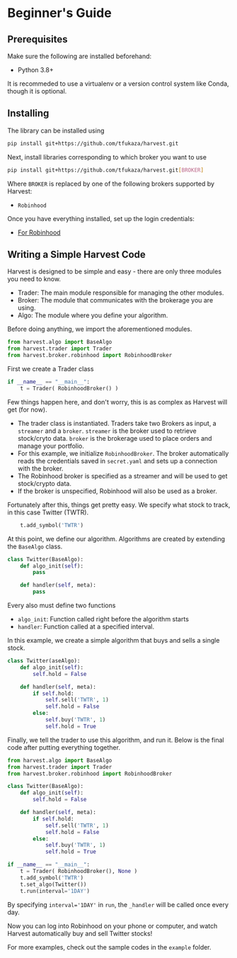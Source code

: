 
# Beginner's Guide

## Prerequisites

Make sure the following are installed beforehand:
- Python 3.8+  

It is recommeded to use a virtualenv or a version control system like Conda, though it is optional. 

## Installing

The library can be installed using 
```bash
pip install git+https://github.com/tfukaza/harvest.git
```

Next, install libraries corresponding to which broker you want to use
```bash
pip install git+https://github.com/tfukaza/harvest.git[BROKER]
```
Where `BROKER` is replaced by one of the following brokers supported by Harvest:
- `Robinhood`


Once you have everything installed, set up the login credentials:
- [For Robinhood](Robinhood.md)

## Writing a Simple Harvest Code

Harvest is designed to be simple and easy - there are only three modules you need to know.
- Trader: The main module responsible for managing the other modules.
- Broker: The module that communicates with the brokerage you are using.
- Algo: The module where you define your algorithm.

Before doing anything, we import the aforementioned modules.

```python
from harvest.algo import BaseAlgo
from harvest.trader import Trader
from harvest.broker.robinhood import RobinhoodBroker
```

First we create a Trader class

```python
if __name__ == "__main__":
    t = Trader( RobinhoodBroker() )
```
Few things happen here, and don't worry, this is as complex as Harvest will get (for now).
- The trader class is instantiated. Traders take two Brokers as input, a `streamer` and a `broker`. `streamer` is the broker used to retrieve stock/cryto data. `broker` is the brokerage used to place orders and manage your portfolio. 
- For this example, we initialize `RobinhoodBroker`. The broker automatically reads the credentials saved in `secret.yaml` and sets up a connection with the broker. 
- The Robinhood broker is specified as a streamer and will be used to get stock/crypto data. 
- If the broker is unspecified, Robinhood will also be used as a broker. 

Fortunately after this, things get pretty easy. We specify what stock to track, in this case Twitter (TWTR).
```python
    t.add_symbol('TWTR')
```

At this point, we define our algorithm. Algorithms are created by extending the `BaseAlgo` class.

```python
class Twitter(BaseAlgo):
    def algo_init(self):
        pass

    def handler(self, meta):
        pass
```

Every also must define two functions
- `algo_init`: Function called right before the algorithm starts
- `handler`: Function called at a specified interval. 

In this example, we create a simple algorithm that buys and sells a single stock.

```python
class Twitter(aseAlgo):
    def algo_init(self):
        self.hold = False

    def handler(self, meta):
        if self.hold:
            self.sell('TWTR', 1)    
            self.hold = False
        else:
            self.buy('TWTR', 1)
            self.hold = True
```
Finally, we tell the trader to use this algorithm, and run it.
Below is the final code after putting everything together.

```python
from harvest.algo import BaseAlgo
from harvest.trader import Trader
from harvest.broker.robinhood import RobinhoodBroker

class Twitter(BaseAlgo):
    def algo_init(self):
        self.hold = False

    def handler(self, meta):
        if self.hold:
            self.sell('TWTR', 1)    
            self.hold = False
        else:
            self.buy('TWTR', 1)
            self.hold = True

if __name__ == "__main__":
    t = Trader( RobinhoodBroker(), None )
    t.add_symbol('TWTR')
    t.set_algo(Twitter())
    t.run(interval='1DAY')
```

By specifying `interval='1DAY'` in `run`, the `_handler` will be called once every day.

Now you can log into Robinhood on your phone or computer, and watch Harvest automatically buy and sell Twitter stocks! 

For more examples, check out the sample codes in the `example` folder.


